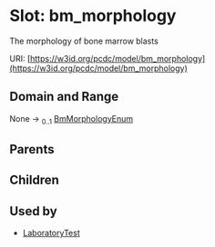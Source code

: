 
# Slot: bm_morphology


The morphology of bone marrow blasts

URI: [https://w3id.org/pcdc/model/bm_morphology](https://w3id.org/pcdc/model/bm_morphology)


## Domain and Range

None &#8594;  <sub>0..1</sub> [BmMorphologyEnum](BmMorphologyEnum.md)

## Parents


## Children


## Used by

 * [LaboratoryTest](LaboratoryTest.md)
